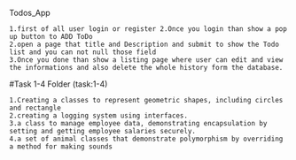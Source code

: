 Todos_App

    1.first of all user login or register 2.Once you login than show a pop up button to ADD ToDo
    2.open a page that title and Description and submit to show the Todo list and you can not null those field
    3.Once you done than show a listing page where user can edit and view the informations and also delete the whole history form the database.

#Task 1-4 Folder (task:1-4) 

    1.Creating a classes to represent geometric shapes, including circles and rectangle
    2.creating a logging system using interfaces.
    3.a class to manage employee data, demonstrating encapsulation by setting and getting employee salaries securely.
    4.a set of animal classes that demonstrate polymorphism by overriding a method for making sounds
